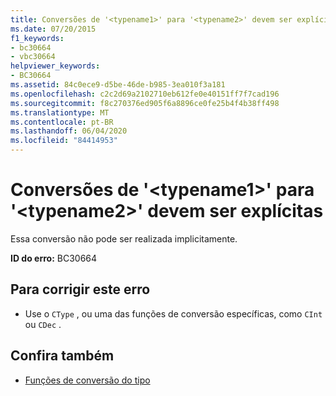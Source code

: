 ```yaml
---
title: Conversões de '<typename1>' para '<typename2>' devem ser explícitas
ms.date: 07/20/2015
f1_keywords:
- bc30664
- vbc30664
helpviewer_keywords:
- BC30664
ms.assetid: 84c0ece9-d5be-46de-b985-3ea010f3a181
ms.openlocfilehash: c2c2d69a2102710eb612fe0e40151ff7f7cad196
ms.sourcegitcommit: f8c270376ed905f6a8896ce0fe25b4f4b38ff498
ms.translationtype: MT
ms.contentlocale: pt-BR
ms.lasthandoff: 06/04/2020
ms.locfileid: "84414953"
---
```

# <a name="conversions-from-typename1-to-typename2-must-be-explicit"></a>Conversões de '\<typename1>' para '\<typename2>' devem ser explícitas
Essa conversão não pode ser realizada implicitamente.  
  
 **ID do erro:** BC30664  
  
## <a name="to-correct-this-error"></a>Para corrigir este erro  
  
- Use o `CType` , ou uma das funções de conversão específicas, como `CInt` ou `CDec` .  
  
## <a name="see-also"></a>Confira também

- [Funções de conversão do tipo](../language-reference/functions/type-conversion-functions.md)

